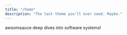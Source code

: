 ```yaml
---
title: "/home"
description: "The last theme you'll ever need. Maybe."
---
```

awsomsauce deep dives into software systems!

